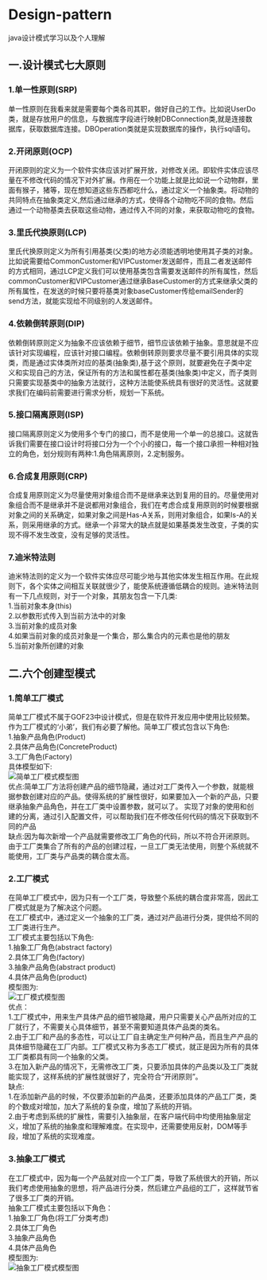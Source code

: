 
# Design-pattern
java设计模式学习以及个人理解
## 一.设计模式七大原则
### 1.单一性原则(SRP)
 单一性原则在我看来就是需要每个类各司其职，做好自己的工作。比如说UserDo类，就是存放用户的信息，与数据库字段进行映射DBConnection类,就是连接数据库，获取数据库连接。DBOperation类就是实现数据库的操作，执行sql语句。
### 2.开闭原则(OCP)
 开闭原则的定义为一个软件实体应该对扩展开放，对修改关闭。即软件实体应该尽量在不修改代码的情况下对外扩展。作用在一个功能上就是比如说一个动物群，里面有猴子，猪等，现在想知道这些东西都吃什么，通过定义一个抽象类。将动物的共同特点在抽象类定义,然后通过继承的方式，使得各个动物吃不同的食物。然后通过一个动物基类去获取这些动物，通过传入不同的对象，来获取动物吃的食物。
### 3.里氏代换原则(LCP)
 里氏代换原则定义为所有引用基类(父类)的地方必须能透明地使用其子类的对象。比如说需要给CommonCustomer和VIPCustomer发送邮件，而且二者发送邮件的方式相同，通过LCP定义我们可以使用基类包含需要发送邮件的所有属性，然后commonCustomer和VIPCustomer通过继承BaseCustomer的方式来继承父类的所有属性，在发送的时候只要将基类对象baseCustomer传给emailSender的send方法，就能实现给不同级别的人发送邮件。
### 4.依赖倒转原则(DIP)
 依赖倒转原则定义为抽象不应该依赖于细节，细节应该依赖于抽象。意思就是不应该针对实现编程，应该针对接口编程。依赖倒转原则要求尽量不要引用具体的实现类，而是通过实体类所对应的基类(抽象类),基于这个原则，就要避免在子类中定义和实现自己的方法，保证所有的方法和属性都在基类(抽象类)中定义，而子类则只需要实现基类中的抽象方法就行，这种方法能使系统具有很好的灵活性。这就要求我们在编码前需要进行需求分析，规划一下系统。
### 5.接口隔离原则(ISP)
 接口隔离原则定义为使用多个专门的接口，而不是使用一个单一的总接口。这就告诉我们需要在接口设计时将接口分为一个个小的接口，每一个接口承担一种相对独立的角色，划分规则有两种:1.角色隔离原则，2.定制服务。
### 6.合成复用原则(CRP)
 合成复用原则定义为尽量使用对象组合而不是继承来达到复用的目的。尽量使用对象组合而不是继承并不是说都用对象组合，我们在考虑合成复用原则的时候要根据对象之间的关系确定，如果对象之间是Has-A关系，则用对象组合，如果Is-A的关系，则采用继承的方式。继承一个非常大的缺点就是如果基类发生改变，子类的实现不得不发生改变，没有足够的灵活性。
### 7.迪米特法则
 迪米特法则的定义为一个软件实体应尽可能少地与其他实体发生相互作用。在此规则下，各个实体之间相互关联就很少了，能使系统遵循低耦合的规则。迪米特法则有一下几点规则，对于一个对象，其朋友包含一下几类:<br/>
   1.当前对象本身(this)<br/>
   2.以参数形式传入到当前方法中的对象<br/>
   3.当前对象的成员对象<br/>
   4.如果当前对象的成员对象是一个集合，那么集合内的元素也是他的朋友<br/>
   5.当前对象所创建的对象<br/>
## 二.六个创建型模式
 ### 1.简单工厂模式
  简单工厂模式不属于GOF23中设计模式，但是在软件开发应用中使用比较频繁。作为工厂模式的‘小弟’，我们有必要了解他。简单工厂模式包含以下角色:<br/>
  1.抽象产品角色(Product)<br/>
  2.具体产品角色(ConcreteProduct)<br/>
  3.工厂角色(Factory)<br/>
  具体模型如下:<br/>
  ![简单工厂模式模型图](http://www.plantuml.com/plantuml/png/SoWkIImgAStDuGh9BCb9LL1wlgxXQU_KfzkNFkrhUhPYuTCz_SytxdxQkldvvjrFP-zJuafCAYufIamkKGWeoayfJIxXWj8ADZMwkWhE-Nd9HQabgL11GxooHbnkG8FoYoeLRFJqCBGYIsBgHBWZEIUnk5W1PayrbxP2GMbIJcQoGbb-Pef2IcPnGKvYfOQcDLSj5rWfXaLaw34YHW_C_GYbS5S2pKg46mRHuv2QbmAC1W00)<br/>
  优点:简单工厂方法将创建产品的细节隐藏，通过对工厂类传入一个参数，就能根据参数创建对应的产品。使得系统的扩展性很好，如果要加入一个新的产品，只要继承抽象产品角色，并在工厂类中设置参数，就可以了。
  实现了对象的使用和创建的分离，通过引入配置文件，可以帮助我们在不修改任何代码的情况下获取到不同的产品<br/>
  缺点:因为每次新增一个产品就需要修改工厂角色的代码，所以不符合开闭原则。由于工厂类集合了所有的产品的创建过程，一旦工厂类无法使用，则整个系统就不能使用，工厂类与产品类的耦合度太高。<br/>
  ### 2.工厂模式
  在简单工厂模式中，因为只有一个工厂类，导致整个系统的耦合度非常高，因此工厂模式就是为了解决这个问题。<br/>
  在工厂模式中，通过定义一个抽象的工厂类，通过对产品进行分类，提供给不同的工厂类进行生产。<br/>
  工厂模式主要包括以下角色:<br/>
  1.抽象工厂角色(abstract factory)<br/>
  2.具体工厂角色(factory)<br/>
  3.抽象产品角色(abstract product)<br/>
  4.具体产品角色(product)<br/>
  模型图为:<br/>
  ![工厂模式模型图](http://www.plantuml.com/plantuml/png/SoWkIImgAStDuGh9BCb9LNYwVUdJlgPdAnO-tTFFbPXKN5AKc5oYa9oJM5oi452KdrAQN88kx0PavXTLSd4vv-Sb5wMMf4BL6IhewTafe0l2LAE96s5JR0HJZCCb2jLSsWe5fKavcSaAS1Lb-Paf2YcPnGKvYPKQcjPSjLmGFHYkIwqeISrBWHk6C8jO8un8CG97g67n0TntGBiIuPRXymhKB9XpCCt6PQGLq9JIeZo5lDHo34Dn-feMjXa1RNC0cWPCY000)<br/>
  优点：<br/>
  1.工厂模式中，用来生产具体产品的细节被隐藏，用户只需要关心产品所对应的工厂就行了，不需要关心具体细节，甚至不需要知道具体产品类的类名。<br/>
  2.由于工厂和产品的多态性，可以让工厂自主确定生产何种产品，而且生产产品的具体细节隐藏在工厂内部。工厂模式又称为多态工厂模式，就正是因为所有的具体工厂类都具有同一个抽象的父类。<br/>
  3.在加入新产品的情况下，无需修改工厂类，只要添加具体的产品类以及工厂类就能实现了，这样系统的扩展性就很好了，完全符合“开闭原则”。<br/>
  缺点:<br/>
  1.在添加新产品的时候，不仅要添加新的产品类，还要添加具体的产品工厂类，类的个数成对增加，加大了系统的复杂度，增加了系统的开销。<br/>
  2.由于考虑到系统的扩展性，需要引入抽象层，在客户端代码中均使用抽象层定义，增加了系统的抽象度和理解难度。在实现中，还需要使用反射，DOM等手段，增加了系统的实现难度。
 ### 3.抽象工厂模式
  在工厂模式中，因为每一个产品就对应一个工厂类，导致了系统很大的开销，所以我们考虑使用抽象的思想，将产品进行分类，然后建立产品组的工厂，这样就节省了很多工厂类的开销。<br/>
  抽象工厂模式主要包括以下角色：<br/>
  1.抽象工厂角色(将工厂分类考虑)<br/>
  2.具体工厂角色<br/>
  3.抽象产品角色<br/>
  4.具体产品角色<br/>
  模型图为:<br/>
  ![抽象工厂模式模型图](http://www.plantuml.com/plantuml/png/SoWkIImgAStDuGh9BCb9LNZMjVV5neLFjozzsjVqRCN2ftlwkHAJYakA4fDB599p4ekB5HoXt82Y_9JIv1B7QYw5ilpC58NYZFno3KskMWBgdJ3KSq7KmSmpL4YjA4dDIy6qYP1E8t9rEk6qqucGJYCIT6RcbQGMfIKcfogu0TNb5rK2bIGNfIQMfCBSgQ5fXUvqD2LEc4gS4Avopiy3geOhXbfZg92PMv2JcfkQLr9CPwkDQ6er8idewTdXyZmNJ0DHgXoDyAWoWfk5NvK3C440inG0)<br/>






























